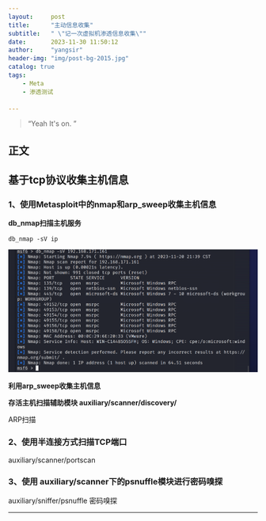 ```yaml
---
layout:     post
title:      "主动信息收集"
subtitle:   " \"记一次虚拟机渗透信息收集\""
date:       2023-11-30 11:50:12
author:     "yangsir"
header-img: "img/post-bg-2015.jpg"
catalog: true
tags:
    - Meta
    - 渗透测试

---
```


> “Yeah It's on. ”


<p id = "build"></p>

## 正文

## 基于tcp协议收集主机信息

### 1、使用Metasploit中的nmap和arp_sweep收集主机信息

**db_nmap扫描主机服务**

```
db_nmap -sV ip
```



![image-20231120214158786](\img\image-20231120214158786.png)

**利用arp_sweep收集主机信息**

**存活主机扫描辅助模块 auxiliary/scanner/discovery/**

ARP扫描

### 2、使用半连接方式扫描TCP端口

auxiliary/scanner/portscan

### 3、使用 auxiliary/scanner下的psnuffle模块进行密码嗅探

auxiliary/sniffer/psnuffle 密码嗅探












---

